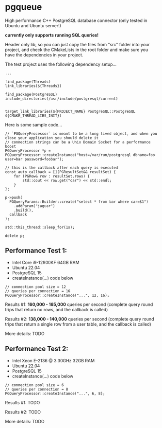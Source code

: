 # pgqueue
High performance C++ PostgreSQL database connector (only tested in Ubuntu and Ubuntu server!)

**currently only supports running SQL queries!**

Header only lib, so you can just copy the files from "src" folder into your project, and check the CMakeLists in the root folder and make sure you have the dependencies in your project.

The test project uses the following dependency setup...
```
...

find_package(Threads)
link_libraries(${Threads})

find_package(PostgreSQL)
include_directories(/usr/include/postgresql/current)


target_link_libraries(${PROJECT_NAME} PostgreSQL::PostgreSQL ${CMAKE_THREAD_LIBS_INIT})
```

Here is some sample code...
```
// `PGQueryProcessor` is meant to be a long lived object, and when you close your application you should delete it
// connection strings can be a Unix Domain Socket for a performance boost
PGQueryProcessor *p = PGQueryProcessor::createInstance("host=/var/run/postgresql dbname=foo user=bar password=foobar");

// this is the callback after each query is executed
const auto callback = [](PGResultSet&& resultSet) {
    for (PGRow& row : resultSet.rows) {
        std::cout << row.get("car") << std::endl;
    }
};

p->push(
  PGQueryParams::Builder::create("select * from bar where car=$1")
    .addParam("jaguar")
    .build(),
  callback
);

std::this_thread::sleep_for(1s);

delete p;
```

## Performance Test 1:

- Intel Core i9-12900KF 64GB RAM
- Ubuntu 22.04
- PostgreSQL 15
- createInstance(...) code below
```
// connection pool size = 12
// queries per connection = 16
PGQueryProcessor::createInstance("...", 12, 16);
```

Results #1: **160,000 - 165,000** queries per second (complete query round trips that return no rows, and the callback is called)

Results #2: **138,000 - 140,000** queries per second (complete query round trips that return a single row from a user table, and the callback is called)

More details: TODO


## Performance Test 2:

- Intel Xeon E-2136 @ 3.30GHz 32GB RAM
- Ubuntu 22.04
- PostgreSQL 15
- createInstance(...) code below
```
// connection pool size = 6
// queries per connection = 8
PGQueryProcessor::createInstance("...", 6, 8);
```
Results #1: TODO

Results #2: TODO

More details: TODO

